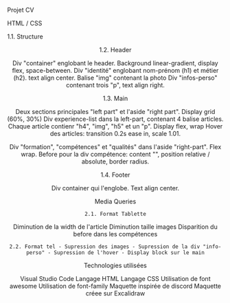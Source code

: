 Projet CV

HTML / CSS

   1.1. Structure

 <head>
 <body>
    <header>
    <main>
    <footer>
 </body>

1.2. Header

        
Div "container" englobant le header. Background linear-gradient, display flex, space-between.
Div "identité" englobant nom-prénom (h1) et métier (h2). text align center.
Balise "img" contenant la photo
Div "infos-perso" contenant trois "p", text align right.

1.3. Main

        
Deux sections principales "left part" et l'aside "right part". Display grid (60%, 30%)
Div experience-list dans la left-part, contenant 4 balise articles. Chaque article contienr "h4", "img", "h5" et un "p". Display flex, wrap
Hover des articles: transition 0.2s ease in, scale 1.01.

        
Div "formation", "compétences" et "qualités" dans l'aside "right-part". Flex wrap.
Before pour la div compétence: content "", position relative / absolute, border radius.

1.4. Footer 

        
Div container qui l'englobe. Text align center.

Media Queries

    2.1. Format Tablette

        
Diminution de la width de l'article
Diminution taille images
Disparition du before dans les compétences

    2.2. Format tel - Supression des images - Supression de la div "info-perso" - Supression de l'hover - Display block sur le main

Technologies utilisées

Visual Studio Code
Langage HTML
Langage CSS
Utilisation de font awesome
Utilisation de font-family
Maquette inspirée de discord
Maquette créee sur Excalidraw
